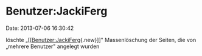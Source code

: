Benutzer:JackiFerg
==================

Date: 2013-07-06 16:30:42

löschte
„\[\[[Benutzer:JackiFerg](http://www.yacy-websuche.de/wiki/index.php?title=Benutzer:JackiFerg&action=edit&redlink=1 "Benutzer:JackiFerg (Seite nicht vorhanden)"){.new}\]\]"
Massenlöschung der Seiten, die von „mehrere Benutzer" angelegt wurden
